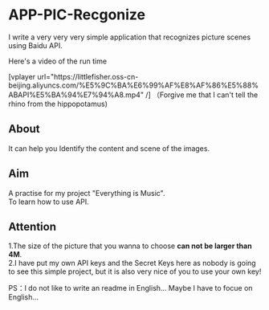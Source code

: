 # APP-PIC-Recgonize
I write a very very very simple application that recognizes picture scenes using Baidu API.    

Here's a video of the run time

[vplayer url="https:\/\/littlefisher.oss-cn-beijing.aliyuncs.com\/%E5%9C%BA%E6%99%AF%E8%AF%86%E5%88%ABAPI%E5%BA%94%E7%94%A8.mp4"  /]
（Forgive me that I can't tell the rhino from the hippopotamus)

## About
It can help you Identify the content and scene of the images.    

## Aim
A practise for my project "Everything is Music".    
To learn how to use API.    

## Attention
1.The size of the picture that you wanna to choose **can not be larger than 4M**.     
2.I have put my own API keys and the Secret Keys here as nobody is going to see this simple project, but it is also very nice of you to use your own key!

PS：I do not like to write an readme in English... Maybe I have to focue on English...
